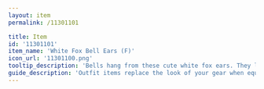 ```yaml
---
layout: item
permalink: /11301101

title: Item
id: '11301101'
item_name: 'White Fox Bell Ears (F)'
icon_url: '11301100.png'
tooltip_description: 'Bells hang from these cute white fox ears. They look so soft, you want to stroke them.'
guide_description: 'Outfit items replace the look of your gear when equipped.'
---
```

